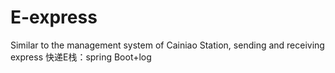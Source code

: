 # E-express
Similar to the management system of Cainiao Station, sending and receiving express
快递E栈：spring Boot+log
